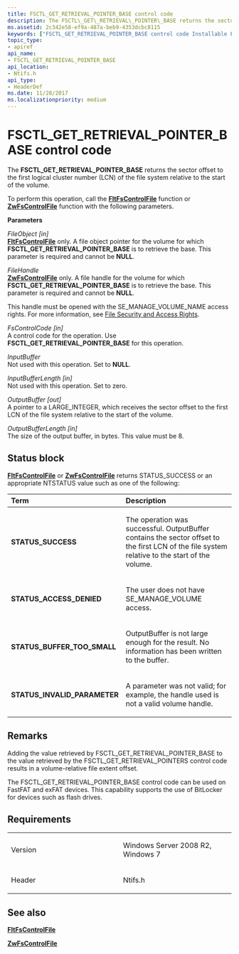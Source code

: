 ```yaml
---
title: FSCTL_GET_RETRIEVAL_POINTER_BASE control code
description: The FSCTL\_GET\_RETRIEVAL\_POINTER\_BASE returns the sector offset to the first logical cluster number (LCN) of the file system relative to the start of the volume.
ms.assetid: 2c342e58-ef9a-487a-beb9-4353dcbc8115
keywords: ["FSCTL_GET_RETRIEVAL_POINTER_BASE control code Installable File System Drivers"]
topic_type:
- apiref
api_name:
- FSCTL_GET_RETRIEVAL_POINTER_BASE
api_location:
- Ntifs.h
api_type:
- HeaderDef
ms.date: 11/28/2017
ms.localizationpriority: medium
---
```


# FSCTL\_GET\_RETRIEVAL\_POINTER\_BASE control code


The **FSCTL\_GET\_RETRIEVAL\_POINTER\_BASE** returns the sector offset to the first logical cluster number (LCN) of the file system relative to the start of the volume.

To perform this operation, call the [**FltFsControlFile**](https://docs.microsoft.com/windows-hardware/drivers/ddi/fltkernel/nf-fltkernel-fltfscontrolfile) function or [**ZwFsControlFile**](https://msdn.microsoft.com/library/windows/hardware/ff566462) function with the following parameters.

**Parameters**

<a href="" id="fileobject--in-"></a>*FileObject \[in\]*  
[**FltFsControlFile**](https://docs.microsoft.com/windows-hardware/drivers/ddi/fltkernel/nf-fltkernel-fltfscontrolfile) only. A file object pointer for the volume for which **FSCTL\_GET\_RETRIEVAL\_POINTER\_BASE** is to retrieve the base. This parameter is required and cannot be **NULL**.

<a href="" id="filehandle"></a>*FileHandle*  
[**ZwFsControlFile**](https://msdn.microsoft.com/library/windows/hardware/ff566462) only. A file handle for the volume for which **FSCTL\_GET\_RETRIEVAL\_POINTER\_BASE** is to retrieve the base. This parameter is required and cannot be **NULL**.

This handle must be opened with the SE\_MANAGE\_VOLUME\_NAME access rights. For more information, see [File Security and Access Rights](https://docs.microsoft.com/windows/desktop/FileIO/file-security-and-access-rights).

<a href="" id="fscontrolcode--in-"></a>*FsControlCode \[in\]*  
A control code for the operation. Use **FSCTL\_GET\_RETRIEVAL\_POINTER\_BASE** for this operation.

<a href="" id="inputbuffer"></a>*InputBuffer*  
Not used with this operation. Set to **NULL**.

<a href="" id="inputbufferlength--in-"></a>*InputBufferLength \[in\]*  
Not used with this operation. Set to zero.

<a href="" id="outputbuffer--out-"></a>*OutputBuffer \[out\]*  
A pointer to a LARGE\_INTEGER, which receives the sector offset to the first LCN of the file system relative to the start of the volume.

<a href="" id="outputbufferlength--in-"></a>*OutputBufferLength \[in\]*  
The size of the output buffer, in bytes. This value must be 8.

Status block
------------

[**FltFsControlFile**](https://docs.microsoft.com/windows-hardware/drivers/ddi/fltkernel/nf-fltkernel-fltfscontrolfile) or [**ZwFsControlFile**](https://msdn.microsoft.com/library/windows/hardware/ff566462) returns STATUS\_SUCCESS or an appropriate NTSTATUS value such as one of the following:

<table>
<colgroup>
<col width="50%" />
<col width="50%" />
</colgroup>
<thead>
<tr class="header">
<th align="left">Term</th>
<th align="left">Description</th>
</tr>
</thead>
<tbody>
<tr class="odd">
<td align="left"><p><strong>STATUS_SUCCESS</strong></p></td>
<td align="left"><p>The operation was successful. OutputBuffer contains the sector offset to the first LCN of the file system relative to the start of the volume.</p></td>
</tr>
<tr class="even">
<td align="left"><p> <strong>STATUS_ACCESS_DENIED</strong></p></td>
<td align="left"><p>The user does not have SE_MANAGE_VOLUME access.</p></td>
</tr>
<tr class="odd">
<td align="left"><p><strong>STATUS_BUFFER_TOO_SMALL</strong></p></td>
<td align="left"><p>OutputBuffer is not large enough for the result. No information has been written to the buffer.</p></td>
</tr>
<tr class="even">
<td align="left"><p><strong>STATUS_INVALID_PARAMETER</strong></p></td>
<td align="left"><p>A parameter was not valid; for example, the handle used is not a valid volume handle.</p></td>
</tr>
</tbody>
</table>

 

Remarks
-------

Adding the value retrieved by FSCTL\_GET\_RETRIEVAL\_POINTER\_BASE to the value retrieved by the FSCTL\_GET\_RETRIEVAL\_POINTERS control code results in a volume-relative file extent offset.

The FSCTL\_GET\_RETRIEVAL\_POINTER\_BASE control code can be used on FastFAT and exFAT devices. This capability supports the use of BitLocker for devices such as flash drives.

Requirements
------------

<table>
<colgroup>
<col width="50%" />
<col width="50%" />
</colgroup>
<tbody>
<tr class="odd">
<td align="left"><p>Version</p></td>
<td align="left"><p>Windows Server 2008 R2, Windows 7</p></td>
</tr>
<tr class="even">
<td align="left"><p>Header</p></td>
<td align="left">Ntifs.h</td>
</tr>
</tbody>
</table>

## See also


[**FltFsControlFile**](https://docs.microsoft.com/windows-hardware/drivers/ddi/fltkernel/nf-fltkernel-fltfscontrolfile)

[**ZwFsControlFile**](https://msdn.microsoft.com/library/windows/hardware/ff566462)

 

 






